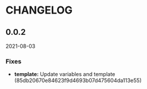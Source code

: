 # CHANGELOG

<!--- next entry here -->

## 0.0.2
2021-08-03

### Fixes

- **template:** Update variables and template (85db20670e84623f9d4693b07d475604da113e55)